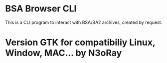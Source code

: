 # BSA Browser CLI

This is a CLI program to interact with BSA/BA2 archives, created by request.

# Version GTK for compatibiliy Linux, Window, MAC... by N3oRay
